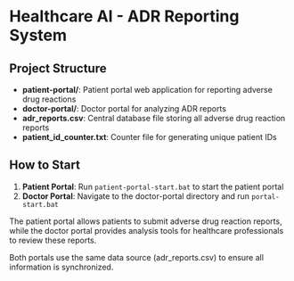# Healthcare AI - ADR Reporting System

## Project Structure
- **patient-portal/**: Patient portal web application for reporting adverse drug reactions
- **doctor-portal/**: Doctor portal for analyzing ADR reports
- **adr_reports.csv**: Central database file storing all adverse drug reaction reports
- **patient_id_counter.txt**: Counter file for generating unique patient IDs

## How to Start
1. **Patient Portal**: Run `patient-portal-start.bat` to start the patient portal
2. **Doctor Portal**: Navigate to the doctor-portal directory and run `portal-start.bat`

The patient portal allows patients to submit adverse drug reaction reports, while the doctor portal provides analysis tools for healthcare professionals to review these reports.

Both portals use the same data source (adr_reports.csv) to ensure all information is synchronized.
